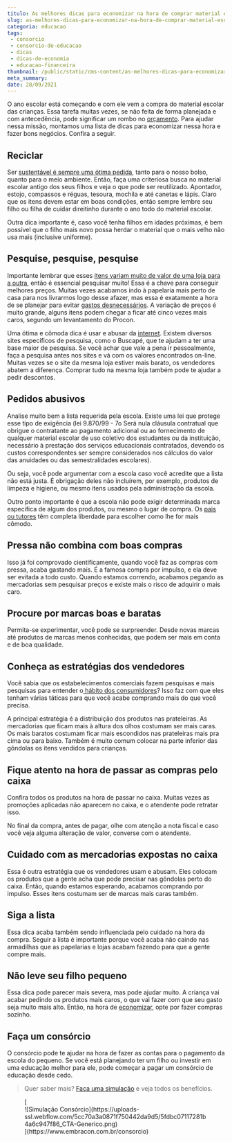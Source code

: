 ```yaml
---
titulo: As melhores dicas para economizar na hora de comprar material escolar
slug: as-melhores-dicas-para-economizar-na-hora-de-comprar-material-escolar
categoria: educacao
tags:
 - consorcio
 - consorcio-de-educacao
 - dicas
 - dicas-de-economia
 - educacao-financeira
thumbnail: /public/static/cms-content/as-melhores-dicas-para-economizar-na-hora-de-comprar-material-escolar.jpg
meta_summary: 
date: 28/09/2021
---
```

O ano escolar está começando e com ele vem a compra do material escolar das crianças. Essa tarefa muitas vezes, se não feita de forma planejada e com antecedência, pode significar um rombo no [orçamento](https://www.embracon.com.br/blog/como-fazer-um-orcamento-familiar-sem-erro). Para ajudar nessa missão, montamos uma lista de dicas para economizar nessa hora e fazer bons negócios. Confira a seguir.

Reciclar
--------

Ser [sustentável é sempre uma ótima pedida](https://www.embracon.com.br/blog/conheca-o-consumo-consciente-e-saiba-por-que-ele-faz-bem-para-o-seu-bolso), tanto para o nosso bolso, quanto para o meio ambiente. Então, faça uma criteriosa busca no material escolar antigo dos seus filhos e veja o que pode ser reutilizado. Apontador, estojo, compassos e réguas, tesoura, mochila e até canetas e lápis. Claro que os itens devem estar em boas condições, então sempre lembre seu filho ou filha de cuidar direitinho durante o ano todo do material escolar.

Outra dica importante é, caso você tenha filhos em idades próximas, é bem possível que o filho mais novo possa herdar o material que o mais velho não usa mais (inclusive uniforme).

Pesquise, pesquise, pesquise
----------------------------

Importante lembrar que esses [itens variam muito de valor de uma loja para a outra](https://www.embracon.com.br/blog/10-importantes-dicas-para-economizar-nas-compras-de-casa), então é essencial pesquisar muito! Essa é a chave para conseguir melhores preços. Muitas vezes acabamos indo à papelaria mais perto de casa para nos livrarmos logo desse afazer, mas essa é exatamente a hora de se planejar para evitar [gastos desnecessários](https://www.embracon.com.br/blog/como-identificar-e-eliminar-gastos-desnecessarios). A variação de preços é muito grande, alguns itens podem chegar a ficar até cinco vezes mais caros, segundo um levantamento do Procon.

Uma ótima e cômoda dica é usar e abusar da [internet](https://www.embracon.com.br/blog/ead-a-educacao-a-distancia-e-para-voce). Existem diversos sites específicos de pesquisa, como o Buscapé, que te ajudam a ter uma base maior de pesquisa. Se você achar que vale a pena ir pessoalmente, faça a pesquisa antes nos sites e vá com os valores encontrados on-line. Muitas vezes se o site da mesma loja estiver mais barato, os vendedores abatem a diferença. Comprar tudo na mesma loja também pode te ajudar a pedir descontos.

Pedidos abusivos
----------------

Analise muito bem a lista requerida pela escola. Existe uma lei que protege esse tipo de exigência (lei 9.870/99 - 7o Será nula cláusula contratual que obrigue o contratante ao pagamento adicional ou ao fornecimento de qualquer material escolar de uso coletivo dos estudantes ou da instituição, necessário à prestação dos serviços educacionais contratados, devendo os custos correspondentes ser sempre considerados nos cálculos do valor das anuidades ou das semestralidades escolares).

Ou seja, você pode argumentar com a escola caso você acredite que a lista não está justa. É obrigação deles não incluírem, por exemplo, produtos de limpeza e higiene, ou mesmo itens usados pela administração da escola.

Outro ponto importante é que a escola não pode exigir determinada marca específica de algum dos produtos, ou mesmo o lugar de compra. Os [pais ou tutores](https://www.embracon.com.br/blog/como-ensinar-educacao-financeira-aos-filhos) têm completa liberdade para escolher como lhe for mais cômodo.

Pressa não combina com boas compras 
------------------------------------

Isso já foi comprovado cientificamente, quando você faz as compras com pressa, acaba gastando mais. É a famosa compra por impulso, e ela deve ser evitada a todo custo. Quando estamos correndo, acabamos pegando as mercadorias sem pesquisar preços e existe mais o risco de adquirir o mais caro.

Procure por marcas boas e baratas
---------------------------------

Permita-se experimentar, você pode se surpreender. Desde novas marcas até produtos de marcas menos conhecidas, que podem ser mais em conta e de boa qualidade.

Conheça as estratégias dos vendedores
-------------------------------------

Você sabia que os estabelecimentos comerciais fazem pesquisas e mais pesquisas para entender o[ hábito dos consumidores](https://www.embracon.com.br/blog/habitos-de-consumo-antes-durante-e-pos-pandemia)? Isso faz com que eles tenham várias táticas para que você acabe comprando mais do que você precisa.

A principal estratégia é a distribuição dos produtos nas prateleiras. As mercadorias que ficam mais à altura dos olhos costumam ser mais caras. Os mais baratos costumam ficar mais escondidos nas prateleiras mais pra cima ou para baixo. Também é muito comum colocar na parte inferior das gôndolas os itens vendidos para crianças.

Fique atento na hora de passar as compras pelo caixa
----------------------------------------------------

Confira todos os produtos na hora de passar no caixa. Muitas vezes as promoções aplicadas não aparecem no caixa, e o atendente pode retratar isso.

No final da compra, antes de pagar, olhe com atenção a nota fiscal e caso você veja alguma alteração de valor, converse com o atendente.

Cuidado com as mercadorias expostas no caixa
--------------------------------------------

Essa é outra estratégia que os vendedores usam e abusam. Eles colocam os produtos que a gente acha que pode precisar nas gôndolas perto do caixa. Então, quando estamos esperando, acabamos comprando por impulso. Esses itens costumam ser de marcas mais caras também.

Siga a lista 
-------------

Essa dica acaba também sendo influenciada pelo cuidado na hora da compra. Seguir a lista é importante porque você acaba não caindo nas armadilhas que as papelarias e lojas acabam fazendo para que a gente compre mais.

Não leve seu filho pequeno
--------------------------

Essa dica pode parecer mais severa, mas pode ajudar muito. A criança vai acabar pedindo os produtos mais caros, o que vai fazer com que seu gasto seja muito mais alto. Então, na hora de [economizar](https://www.embracon.com.br/blog/financas-da-familia-como-ensinar-os-filhos-a-economizar-dinheiro), opte por fazer compras sozinho.

Faça um consórcio
-----------------

O consórcio pode te ajudar na hora de fazer as contas para o pagamento da escola do pequeno. Se você está planejando ter um filho ou investir em uma educação melhor para ele, pode começar a pagar um consórcio de educação desde cedo.

> Quer saber mais? [Faça uma simulação](https://www.embracon.com.br/consorcio) e veja todos os benefícios.

<figure class="w-richtext-figure-type-image w-richtext-align-center">[<div>![Simulação Consórcio](https://uploads-ssl.webflow.com/5cc70a3a0871f750442da9d5/5fdbc07117281b4a6c947f86_CTA-Generico.png)</div>](https://www.embracon.com.br/consorcio)</figure>
